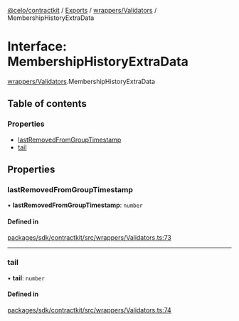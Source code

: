 [@celo/contractkit](../README.md) / [Exports](../modules.md) / [wrappers/Validators](../modules/wrappers_Validators.md) / MembershipHistoryExtraData

# Interface: MembershipHistoryExtraData

[wrappers/Validators](../modules/wrappers_Validators.md).MembershipHistoryExtraData

## Table of contents

### Properties

- [lastRemovedFromGroupTimestamp](wrappers_Validators.MembershipHistoryExtraData.md#lastremovedfromgrouptimestamp)
- [tail](wrappers_Validators.MembershipHistoryExtraData.md#tail)

## Properties

### lastRemovedFromGroupTimestamp

• **lastRemovedFromGroupTimestamp**: `number`

#### Defined in

[packages/sdk/contractkit/src/wrappers/Validators.ts:73](https://github.com/celo-org/developer-tooling/blob/master/packages/sdk/contractkit/src/wrappers/Validators.ts#L73)

___

### tail

• **tail**: `number`

#### Defined in

[packages/sdk/contractkit/src/wrappers/Validators.ts:74](https://github.com/celo-org/developer-tooling/blob/master/packages/sdk/contractkit/src/wrappers/Validators.ts#L74)

